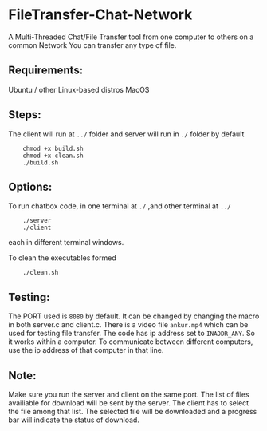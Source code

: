 # FileTransfer-Chat-Network

A Multi-Threaded Chat/File Transfer tool from one computer to others on a common Network 
You can transfer any type of file.

## Requirements:

Ubuntu / other Linux-based distros
MacOS

## Steps:
The client will run at `../` folder and server will run in `./` folder by default 
```
	chmod +x build.sh
	chmod +x clean.sh
	./build.sh
```
## Options:

To run chatbox code, in one terminal at `./` ,and other terminal at `../`
```
	./server
	./client
```
each in different terminal windows.

To clean the executables formed
```
	./clean.sh
``` 

## Testing:

The PORT used is `8080` by default. It can be changed by changing the macro in both server.c and client.c. There is a video file `ankur.mp4` which can be used for testing file transfer. The code has ip address set to `INADDR_ANY`. So it works within a computer. To communicate between different computers, use the ip address of that computer in that line. 

## Note:

Make sure you run the server and client on the same port.
The list of files availiable for download will be sent by the server. The client has to select the file among that list. The selected file will be downloaded and a progress bar will indicate the status of download.
 
